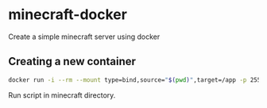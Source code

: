 # minecraft-docker
Create a simple minecraft server using docker

## Creating a new container
```sh
docker run -i --rm --mount type=bind,source="$(pwd)",target=/app -p 25565:25565 froadus/minecraft:latest java -Xms2G -Xmx2G -jar paper-325.jar
```
Run script in minecraft directory.
